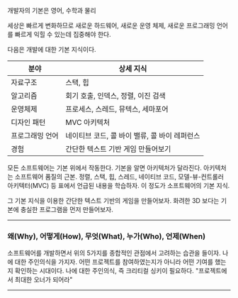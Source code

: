 개발자의 기본은 영어, 수학과 물리

세상은 빠르게 변화하므로 새로운 하드웨어, 새로운 운영 체제, 새로운 프로그래밍 언어를 빠르게 익힐 수 있는데 집중해야 한다.

다음은 개발에 대한 기본 지식이다.

| 분야       | 상세 지식                       |
| -------- | --------------------------- |
| 자료구조     | 스택, 힙                       |
| 알고리즘     | 회기 호출, 인덱스, 정렬, 이진 검색       |
| 운영체제     | 프로세스, 스레드, 뮤텍스, 세마포어        |
| 디자인 패턴   | MVC 아키텍처                    |
| 프로그래밍 언어 | 네이티브 코드, 콜 바이 밸류, 콜 바이 레퍼런스 |
| 경험       | 간단한 텍스트 기반 게임 만들어보기         |

모든 소프트웨어는 기본 위에서 작동한다.
기본을 알면 아키텍처가 달라진다. 아키텍처는 소프트웨어 품질의 근본.
정렬, 스택, 힙, 스레드, 네이티브 코드, 모델-뷰-컨트롤러 아키텍터(MVC) 등 표에서 언급된 내용을 학습하자.
이 정도가 소프트웨어의 기본 지식.

그 기본 지식을 이용한 간단한 텍스트 기반의 게임을 만들어보자.
화려한 3D 보다는 기본에 충실한 프로그램을 먼저 만들어보자.

 ---
### 왜(Why), 어떻게(How), 무엇(What), 누가(Who), 언제(When)

소프트웨어를 개발하면서 위의 5가지를 종합적인 관점에서 고려하는 습관을 들이자.
나에 대한 주인의식을 가지자. 
어떤 프로젝트를 참여하였는지가 아니라 어떤 기여를 했는지 확인하는 시대이다.
나에 대한 주인의식, 즉 크리티컬 싱키이 필요하다.
"프로젝트에서 최대한 오너가 되어라"

---

